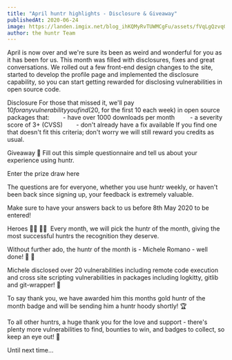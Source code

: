 ```yaml
---
title: "April huntr highlights - Disclosure & Giveaway"
publishedAt: 2020-06-24
image: https://landen.imgix.net/blog_ihKQMyRvTUWMCgFu/assets/fVqLgQzvqGGCwoLA.jpg?w=880
author: the huntr Team
---
```


April is now over and we're sure its been as weird and wonderful for you as it has been for us. This month was filled with disclosures, fixes and great conversations. We rolled out a few front-end design changes to the site, started to develop the profile page and implemented the disclosure capability, so you can start getting rewarded for disclosing vulnerabilities in open source code.

Disclosure
For those that missed it, we'll pay $10 for any vulnerability you find ($20, for the first 10 each week) in open source packages that:
       - have over 1000 downloads per month 
       - a severity score of 3+ (CVSS)
       - don't already have a fix available
If you find one that doesn't fit this criteria; don't worry we will still reward you credits as usual.

Giveaway 🎁
Fill out this simple questionnaire and tell us about your experience using huntr.

Enter the prize draw here

The questions are for everyone, whether you use huntr weekly, or haven't been back since signing up, your feedback is extremely valuable.

Make sure to have your answers back to us before 8th May 2020 to be entered!

Heroes 🦸‍♀️ 🦸‍♂️ 
Every month, we will pick the huntr of the month, giving the most successful huntrs the recognition they deserve.

Without further ado, the huntr of the month is - Michele Romano - well done! 👏 👏

Michele disclosed over 20 vulnerabilities including remote code execution and cross site scripting vulnerabilities in packages including logkitty, gitlib and git-wrapper! 🐛

To say thank you, we have awarded him this months gold huntr of the month badge and will be sending him a huntr hoody shortly! 🏆

To all other huntrs, a huge thank you for the love and support - there's plenty more vulnerabilities to find, bounties to win, and badges to collect, so keep an eye out! 🧐

Until next time...
